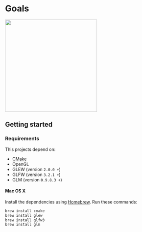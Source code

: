 # Goals
<img src="http://www.geek.com/wp-content/uploads/2012/05/beamNG_02.jpg" width="300">

## Getting started

### Requirements

This projects depend on:

* [CMake](http://www.cmake.org/install/)
* OpenGL
* GLEW (version `2.0.0 +`)
* GLFW (version `3.2.1 +`)
* GLM (version `0.9.8.3 +`)


#### Mac OS X 

Install the dependencies using [Homebrew](http://brew.sh/). Run these 
commands:

```bash
brew install cmake
brew install glew
brew install glfw3
brew install glm
```
